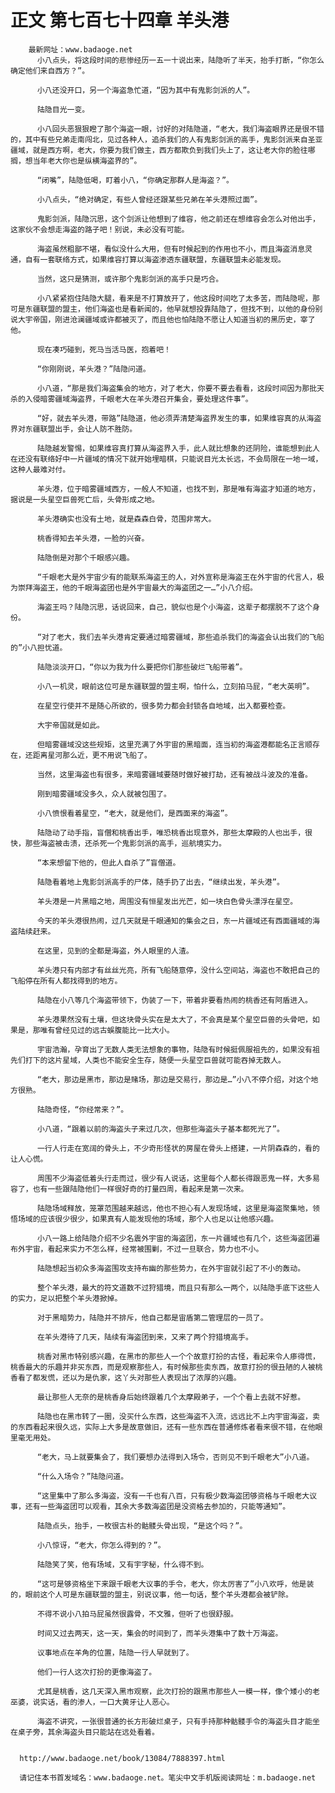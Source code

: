 # 正文 第七百七十四章 羊头港
        最新网址：www.badaoge.net
          小八点头，将这段时间的悲惨经历一五一十说出来，陆隐听了半天，抬手打断，“你怎么确定他们来自西方？”。
      
          小八还没开口，另一个海盗急忙道，“因为其中有鬼影剑派的人”。
      
          陆隐目光一变。
      
          小八回头恶狠狠瞪了那个海盗一眼，讨好的对陆隐道，“老大，我们海盗眼界还是很不错的，其中有些兄弟走南闯北，见过各种人，追杀我们的人有鬼影剑派的高手，鬼影剑派来自圣亚疆域，就是西方啊，老大，你要为我们做主，西方都欺负到我们头上了，这让老大你的脸往哪搁，想当年老大你也是纵横海盗界的”。
      
          “闭嘴”，陆隐低喝，盯着小八，“你确定那群人是海盗？”。
      
          小八点头，“绝对确定，有些人曾经还跟某些兄弟在羊头港照过面”。
      
          鬼影剑派，陆隐沉思，这个剑派让他想到了维容，他之前还在想维容会怎么对他出手，这家伙不会想走海盗的路子吧！别说，未必没有可能。
      
          海盗虽然粗鄙不堪，看似没什么大用，但有时候起到的作用也不小，而且海盗消息灵通，自有一套联络方式，如果维容打算以海盗渗透东疆联盟，东疆联盟未必能发现。
      
          当然，这只是猜测，或许那个鬼影剑派的高手只是巧合。
      
          小八紧紧抱住陆隐大腿，看来是不打算放开了，他这段时间吃了太多苦，而陆隐呢，那可是东疆联盟的盟主，他们海盗也是看新闻的，他早就想投靠陆隐了，但找不到，以他的身份别说大宇帝国，刚进沧澜疆域或许都被灭了，而且他也怕陆隐不愿让人知道当初的黑历史，宰了他。
      
          现在凑巧碰到，死马当活马医，抱着吧！
      
          “你刚刚说，羊头港？”陆隐问道。
      
          小八道，“那是我们海盗集会的地方，对了老大，你要不要去看看，这段时间因为那批天杀的入侵暗雾疆域海盗界，千眼老大在羊头港召开集会，要处理这件事”。
      
          “好，就去羊头港，带路”陆隐道，他必须弄清楚海盗界发生的事，如果维容真的从海盗界对东疆联盟出手，会让人防不胜防。
      
          陆隐越发警惕，如果维容真打算从海盗界入手，此人就比想象的还阴险，谁能想到此人在还没有联络好中一片疆域的情况下就开始埋暗棋，只能说目光太长远，不会局限在一地一域，这种人最难对付。
      
          羊头港，位于暗雾疆域西方，一般人不知道，也找不到，那是唯有海盗才知道的地方，据说是一头星空巨兽死亡后，头骨形成之地。
      
          羊头港确实也没有土地，就是森森白骨，范围非常大。
      
          桃香得知去羊头港，一脸的兴奋。
      
          陆隐倒是对那个千眼感兴趣。
      
          “千眼老大是外宇宙少有的能联系海盗王的人，对外宣称是海盗王在外宇宙的代言人，极为崇拜海盗王，他的千眼海盗团也是外宇宙最大的海盗团之一…”小八介绍。
      
          海盗王吗？陆隐沉思，话说回来，自己，貌似也是个小海盗，这辈子都摆脱不了这个身份。
      
          “对了老大，我们去羊头港肯定要通过暗雾疆域，那些追杀我们的海盗会认出我们的飞船的”小八担忧道。
      
          陆隐淡淡开口，“你以为我为什么要把你们那些破烂飞船带着”。
      
          小八一机灵，眼前这位可是东疆联盟的盟主啊，怕什么，立刻拍马屁，“老大英明”。
      
          在星空行使并不是随心所欲的，很多势力都会封锁各自地域，出入都要检查。
      
          大宇帝国就是如此。
      
          但暗雾疆域没这些规矩，这里充满了外宇宙的黑暗面，连当初的海盗港都能名正言顺存在，还距离星河那么近，更不用说飞船了。
      
          当然，这里海盗也有很多，来暗雾疆域要随时做好被打劫，还有被战斗波及的准备。
      
          刚到暗雾疆域没多久，众人就被包围了。
      
          小八愤恨看着星空，“老大，就是他们，是西面来的海盗”。
      
          陆隐动了动手指，盲僧和桃香出手，唯恐桃香出现意外，那些太摩殿的人也出手，很快，那些海盗被击溃，还杀死一个鬼影剑派的高手，巡航境实力。
      
          “本来想留下他的，但此人自杀了”盲僧道。
      
          陆隐看着地上鬼影剑派高手的尸体，随手扔了出去，“继续出发，羊头港”。
      
          羊头港是一片黑暗之地，周围没有恒星发出光芒，如一块白色骨头漂浮在星空。
      
          今天的羊头港很热闹，过几天就是千眼通知的集会之日，东一片疆域还有西面疆域的海盗陆续赶来。
      
          在这里，见到的全都是海盗，外人眼里的人渣。
      
          羊头港只有内部才有丝丝光亮，所有飞船随意停，没什么空间站，海盗也不敢把自己的飞船停在所有人都找得到的地方。
      
          陆隐在小八等几个海盗带领下，伪装了一下，带着非要看热闹的桃香还有阿盾进入。
      
          羊头港果然没有土壤，但这块骨头实在是太大了，不会真是某个星空巨兽的头骨吧，如果是，那唯有曾经见过的远古蜈腹能比一比大小。
      
          宇宙浩瀚，孕育出了无数人类无法想象的事物，陆隐有时候挺佩服祖先的，如果没有祖先们打下的这片星域，人类也不能安全生存，随便一头星空巨兽就可能吞掉无数人。
      
          “老大，那边是黑市，那边是赌场，那边是交易行，那边是…”小八不停介绍，对这个地方很熟。
      
          陆隐奇怪，“你经常来？”。
      
          小八道，“跟着以前的海盗头子来过几次，但那些海盗头子基本都死光了”。
      
          一行人行走在宽阔的骨头上，不少奇形怪状的房屋在骨头上搭建，一片阴森森的，看的让人心慌。
      
          周围不少海盗低着头行走而过，很少有人说话，这里每个人都长得跟恶鬼一样，大多易容了，也有一些跟陆隐他们一样很好奇的打量四周，看起来是第一次来。
      
          陆隐场域释放，笼罩范围越来越远，他也不担心有人发现场域，这里是海盗聚集地，领悟场域的应该很少很少，如果真有人能发现他的场域，那个人也足以让他感兴趣。
      
          小八一路上给陆隐介绍不少名震外宇宙的海盗团，东一片疆域也有几个，这些海盗团遍布外宇宙，看起来实力不怎么样，经常被围剿，不过一旦联合，势力也不小。
      
          陆隐想起当初众多海盗围攻支持布幽的那些势力，在外宇宙就引起了不小的轰动。
      
          整个羊头港，最大的符文道数不过狩猎境，而且只有那么一两个，以陆隐手底下这些人的实力，足以把整个羊头港掀掉。
      
          对于黑暗势力，陆隐并不排斥，他自己都是宙盾第二管理层的一员了。
      
          在羊头港待了几天，陆续有海盗团到来，又来了两个狩猎境高手。
      
          桃香对黑市特别感兴趣，在黑市的那些人一个个故意打扮的古怪，看起来令人瘆得慌，桃香最大的乐趣并非买东西，而是观察那些人，有时候那些卖东西，故意打扮的很丑陋的人被桃香看了都发慌，还以为是仇家，这丫头对那些人表现出了浓厚的兴趣。
      
          最让那些人无奈的是桃香身后始终跟着几个太摩殿弟子，一个个看上去就不好惹。
      
          陆隐也在黑市转了一圈，没买什么东西，这些海盗不入流，远远比不上内宇宙海盗，卖的东西看起来很久远，实际上大多是故意做旧，还有一些东西在普通修炼者看来很不错，在他眼里毫无用处。
      
          “老大，马上就要集会了，我们要想办法得到入场令，否则见不到千眼老大”小八道。
      
          “什么入场令？”陆隐问道。
      
          “这里集中了那么多海盗，没有一千也有八百，只有极少数海盗团够资格与千眼老大议事，还有一些海盗团可以观看，其余大多数海盗团是没资格去参加的，只能等通知”。
      
          陆隐点头，抬手，一枚很古朴的骷髅头骨出现，“是这个吗？”。
      
          小八惊讶，“老大，你怎么得到的？”。
      
          陆隐笑了笑，他有场域，又有宇字秘，什么得不到。
      
          “这可是够资格坐下来跟千眼老大议事的手令，老大，你太厉害了”小八欢呼，他是装的，眼前这个人可是东疆联盟的盟主，别说议事，他一句话，整个羊头港都会被铲除。
      
          不得不说小八拍马屁虽然很露骨，不文雅，但听了也很舒服。
      
          时间又过去两天，这一天，集会的时间到了，而羊头港集中了数十万海盗。
      
          议事地点在羊角的位置，陆隐一行人早就到了。
      
          他们一行人这次打扮的更像海盗了。
      
          尤其是桃香，这几天深入黑市观察，此次打扮的跟黑市那些人一模一样，像个矮小的老巫婆，说实话，看的渗人，一口大黄牙让人恶心。
      
          海盗不讲究，一张很普通的长方形破烂桌子，只有手持那种骷髅手令的海盗头目才能坐在桌子旁，其余海盗头目只能站在远处看着。
      
      
      http://www.badaoge.net/book/13084/7888397.html
      
      请记住本书首发域名：www.badaoge.net。笔尖中文手机版阅读网址：m.badaoge.net